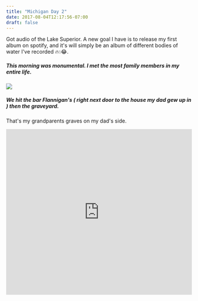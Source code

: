 ```yaml
---
title: "Michigan Day 2"
date: 2017-08-04T12:17:56-07:00
draft: false
---
```



Got audio of the Lake Superior. A new goal I have is to release my first album on spotify, and it's will simply be an album of different bodies of water I've recorded 🔥💧😂.


##### This morning was monumental. I met the most family members in my entire life.

<img src="/images/family-1.jpg" />


##### We hit the bar Flannigan's ( right next door to the house my dad gew up in ) then the graveyard.

That's my grandparents graves on my dad's side.

<iframe width="100%" height="450" scrolling="no" frameborder="no" src="https://w.soundcloud.com/player/?url=https%3A//api.soundcloud.com/tracks/337875214%3Fsecret_token%3Ds-iOZEF&amp;auto_play=false&amp;hide_related=false&amp;show_comments=true&amp;show_user=true&amp;show_reposts=false&amp;visual=true"></iframe>
